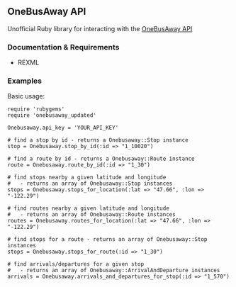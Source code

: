 OneBusAway API
--------------

Unofficial Ruby library for interacting with the [OneBusAway API](http://code.google.com/p/onebusaway/wiki/OneBusAwayApiReference)

### Documentation & Requirements
* REXML

### Examples

Basic usage:

    require 'rubygems'
    require 'onebusaway_updated'

    Onebusaway.api_key = 'YOUR_API_KEY'

    # find a stop by id - returns a Onebusaway::Stop instance
    stop = Onebusaway.stop_by_id(:id => "1_10020")

    # find a route by id - returns a Onebusaway::Route instance
    route = Onebusaway.route_by_id(:id => "1_30")

    # find stops nearby a given latitude and longitude
    #   - returns an array of Onebusaway::Stop instances
    stops = Onebusaway.stops_for_location(:lat => "47.66", :lon => "-122.29")

    # find routes nearby a given latitude and longitude
    #   - returns an array of Onebusaway::Route instances
    routes = Onebusaway.routes_for_location(:lat => "47.66", :lon => "-122.29")

    # find stops for a route - returns an array of Onebusaway::Stop instances
    stops = Onebusaway.stops_for_route(:id => "1_30")

    # find arrivals/departures for a given stop 
    #   - returns an array of Onebusaway::ArrivalAndDeparture instances
    arrivals = Onebusaway.arrivals_and_departures_for_stop(:id => "1_570")
